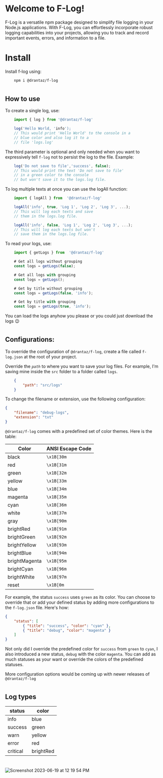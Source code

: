 # Welcome to F-Log!

F-Log is a versatile npm package designed to simplify file logging in your Node.js applications. With F-Log, you can effortlessly incorporate robust logging capabilities into your projects, allowing you to track and record important events, errors, and information to a file.

# Install

Install f-log using:
```bash
    npm i @drantaz/f-log
```    
#
## How to use

To create a single log, use:
```ts
    import { log } from '@drantaz/f-log'

    log('Hello World, 'info');
    // This would print 'Hello World' to the console in a 
    // blue color and also log it to a
    // file 'logs.log'
```
The third parameter is optional and only needed when you want to expressively tell `f-log` not to persist the log to the file. Example:
```ts
    log('Do not save to file','success', false);
    // This would print the text 'Do not save to file' 
    // in a green color to the console
    // but won't save it to the logs.log file.
```
To log multiple texts at once you can use the logAll function:
```ts
    import { logAll } from  '@drantaz/f-log'

    logAll('info', true, 'Log 1', 'Log 2', 'Log 3', ...); 
    // This will log each texts and save
    // them in the logs.log file.

    logAll('info', false, 'Log 1', 'Log 2', 'Log 3', ...); 
    // This will log each texts but won't
    // save them in the logs.log file.
```
To read your logs, use:
```ts
    import { getLogs } from  '@drantaz/f-log'

    # Get all logs without grouping
    const logs = getLogs(false);

    # Get all logs with grouping
    const logs = getLogs();

    # Get by title without grouping
    const logs = getLogs(false, 'info');

    # Get by title with grouping
    const logs = getLogs(true, 'info');
```
You can load the logs anyhow you please or you could just download the logs 😉
#

## Configurations:

To override the configuration of `@drantaz/f-log`, create a file called `f-log.json` at the root of your project.

Override the _`path`_ to where you want to save your log files. For example, I'm saving mine inside the `src` folder to a folder called `logs`.
```json
    { 
        "path": "src/logs"
    }
```
To change the filename or extension, use the following configuration:

```json
{  
    "filename": "debug-logs",
    "extension": "txt"
}
```

`@drantaz/f-log` comes with a predefined set of color themes. Here is the table:

| Color          | ANSI Escape Code |
| -------------- | ---------------- |
| black          | `\x1B[30m`       |
| red            | `\x1B[31m`       |
| green          | `\x1B[32m`       |
| yellow         | `\x1B[33m`       |
| blue           | `\x1B[34m`       |
| magenta        | `\x1B[35m`       |
| cyan           | `\x1B[36m`       |
| white          | `\x1B[37m`       |
| gray           | `\x1B[90m`       |
| brightRed      | `\x1B[91m`       |
| brightGreen    | `\x1B[92m`       |
| brightYellow   | `\x1B[93m`       |
| brightBlue     | `\x1B[94m`       |
| brightMagenta  | `\x1B[95m`       |
| brightCyan     | `\x1B[96m`       |
| brightWhite    | `\x1B[97m`       |
| reset          | `\x1B[0m`        |

For example, the status `success` uses `green` as its color. You can choose to override that or add your defined status by adding more configurations to the `f-log.json` file. Here's how:

````json
{
    "status": [
        { "title": "success", "color": "cyan" },
        { "title": "debug", "color": "magenta" }
    ]
}
````
Not only did I override the predefined color for `success` from `green` to `cyan`, I also introduced a new status, `debug` with the color `magenta`. You can add as much statuses as your want or override the colors of the predefined statuses.

More configuration options would be coming up with newer releases of `@drantaz/f-log`
#

## Log types

| **status** | **color** |
| ---------- | ---------- |
| info | blue |
| success | green |
| warn | yellow |
| error | red |
| critical | brightRed |

#



![Screenshot 2023-06-19 at 12 19 54 PM](https://github.com/cheese-framework/f-log/assets/54779057/982daef1-8dd1-43e2-806d-4b7e2b96834c)
